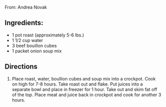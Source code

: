 <div id="wikitext">

From: Andrea Novak

<div class="vspace">

</div>

Ingredients:
------------

-   1 pot roast (approximately 5-6 lbs.)
-   1 1/2 cup water
-   3 beef bouillon cubes
-   1 packet onion soup mix

<div class="vspace">

</div>

Directions
----------

1.  Place roast, water, boullion cubes and soup mix into a crockpot.
    Cook on high for 7-8 hours. Take roast out and flake. Put juices
    into a separate bowl and place in freezer for 1 hour. Take out and
    skim fat off of the top. Place meat and juice back in crockpot and
    cook for another 3 hours.

<div class="vspace">

</div>

</div>
